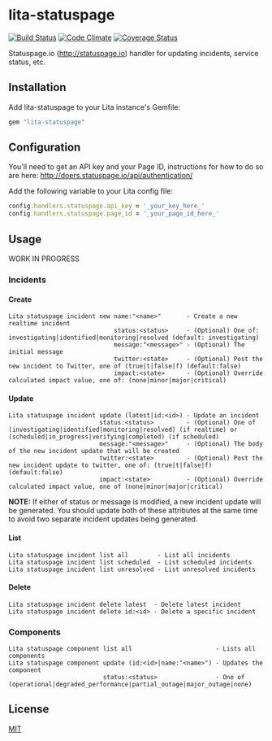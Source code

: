 # lita-statuspage

[![Build Status](https://travis-ci.org/esigler/lita-statuspage.png?branch=master)](https://travis-ci.org/esigler/lita-statuspage)
[![Code Climate](https://codeclimate.com/github/esigler/lita-statuspage.png)](https://codeclimate.com/github/esigler/lita-statuspage)
[![Coverage Status](https://coveralls.io/repos/esigler/lita-statuspage/badge.png?branch=master)](https://coveralls.io/r/esigler/lita-statuspage?branch=master)

Statuspage.io (http://statuspage.io) handler for updating incidents, service status, etc.

## Installation

Add lita-statuspage to your Lita instance's Gemfile:

``` ruby
gem "lita-statuspage"
```

## Configuration

You'll need to get an API key and your Page ID, instructions for how to do so are here:
http://doers.statuspage.io/api/authentication/

Add the following variable to your Lita config file:

``` ruby
config.handlers.statuspage.api_key = '_your_key_here_'
config.handlers.statuspage.page_id = '_your_page_id_here_'
```

## Usage

WORK IN PROGRESS

### Incidents

#### Create

```
Lita statuspage incident new name:"<name>"       - Create a new realtime incident
                             status:<status>     - (Optional) One of: investigating|identified|monitoring|resolved (default: investigating)
                             message:"<message>" - (Optional) The initial message
                             twitter:<state>     - (Optional) Post the new incident to Twitter, one of (true|t|false|f) (default:false)
                             impact:<state>      - (Optional) Override calculated impact value, one of: (none|minor|major|critical)
```

#### Update

```
Lita statuspage incident update (latest|id:<id>) - Update an incident
                         status:<status>         - (Optional) One of (investigating|identified|monitoring|resolved) (if realtime) or (scheduled|in_progress|verifying|completed) (if scheduled)
                         message:"<message>"     - (Optional) The body of the new incident update that will be created
                         twitter:<state>         - (Optional) Post the new incident update to twitter, one of: (true|t|false|f) (default:false)
                         impact:<state>          - (Optional) Override calculated impact value, one of (none|minor|major|critical)
```

**NOTE:** If either of status or message is modified, a new incident update will be generated. You should update both of these attributes at the same time to avoid two separate incident updates being generated.

#### List

```
Lita statuspage incident list all        - List all incidents
Lita statuspage incident list scheduled  - List scheduled incidents
Lita statuspage incident list unresolved - List unresolved incidents
```

#### Delete

```
Lita statuspage incident delete latest  - Delete latest incident
Lita statuspage incident delete id:<id> - Delete a specific incident
```


### Components

```
Lita statuspage component list all                       - Lists all components
Lita statuspage component update (id:<id>|name:"<name>") - Updates the component
                          status:<status>                - One of (operational|degraded_performance|partial_outage|major_outage|none)
```

## License

[MIT](http://opensource.org/licenses/MIT)

